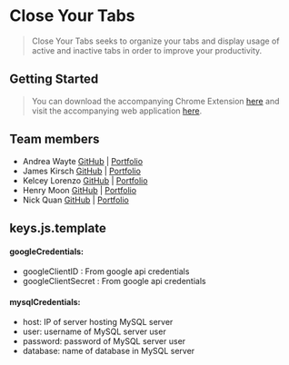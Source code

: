 # Close Your Tabs

> Close Your Tabs seeks to organize your tabs and display usage of active and inactive tabs in order to improve your productivity.

## Getting Started

> You can download the accompanying Chrome Extension [here](https://github.com/andreasandpiper/closeyourtabs-chrome-extension) and visit the accompanying web application [here](http://www.closeyourtabs.com). 


## Team members
 * Andrea Wayte  [GitHub](https://github.com/andreasandpiper) | [Portfolio](https://www.andreawayte.com/)
 * James Kirsch   [GitHub](https://github.com/jkirsch-LF) | [Portfolio](http://jkirsch.tech/)
 * Kelcey Lorenzo   [GitHub](https://github.com/m13kelore/) | [Portfolio](http://www.kelceylorenzo.com/)
 * Henry Moon   [GitHub](https://github.com/HyeManMoon) | [Portfolio](http://henrymoon.net/)
 * Nick Quan   [GitHub](https://github.com/nickkquan) | [Portfolio](http://nickquan.com/)

## keys.js.template

#### googleCredentials:
  *   googleClientID : From google api credentials
  *   googleClientSecret : From google api credentials 

#### mysqlCredentials:
  *   host: IP of server hosting MySQL server
  *   user: username of MySQL server user
  *   password: password of MySQL server user
  *   database: name of database in MySQL server

